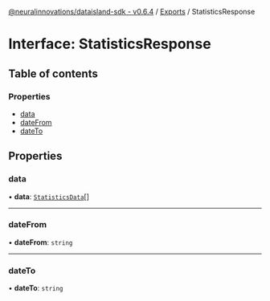 [@neuralinnovations/dataisland-sdk - v0.6.4](../../README.md) / [Exports](../modules.md) / StatisticsResponse

# Interface: StatisticsResponse

## Table of contents

### Properties

- [data](StatisticsResponse.md#data)
- [dateFrom](StatisticsResponse.md#datefrom)
- [dateTo](StatisticsResponse.md#dateto)

## Properties

### data

• **data**: [`StatisticsData`](StatisticsData.md)[]

___

### dateFrom

• **dateFrom**: `string`

___

### dateTo

• **dateTo**: `string`
